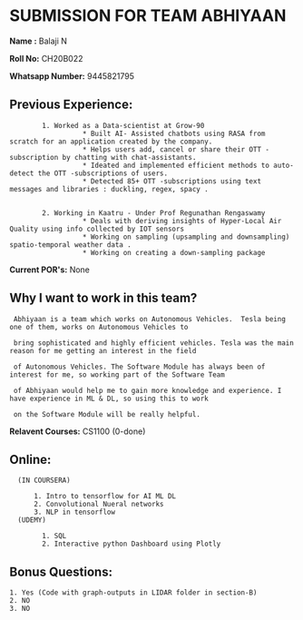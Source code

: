 # SUBMISSION FOR TEAM ABHIYAAN

**Name :** Balaji N


**Roll No:** CH20B022

**Whatsapp Number:** 9445821795

**Previous Experience:** 
----
            1. Worked as a Data-scientist at Grow-90
                      * Built AI- Assisted chatbots using RASA from scratch for an application created by the company.
                      * Helps users add, cancel or share their OTT -subscription by chatting with chat-assistants.
                      * Ideated and implemented efficient methods to auto-detect the OTT -subscriptions of users.
                      * Detected 85+ OTT -subscriptions using text messages and libraries : duckling, regex, spacy .

            
            2. Working in Kaatru - Under Prof Regunathan Rengaswamy
                      * Deals with deriving insights of Hyper-Local Air Quality using info collected by IOT sensors
                      * Working on sampling (upsampling and downsampling) spatio-temporal weather data .
                      * Working on creating a down-sampling package



**Current POR's:** None

**Why I want to work in this team?**
---

     Abhiyaan is a team which works on Autonomous Vehicles.  Tesla being one of them, works on Autonomous Vehicles to 
     
     bring sophisticated and highly efficient vehicles. Tesla was the main reason for me getting an interest in the field 
     
     of Autonomous Vehicles. The Software Module has always been of interest for me, so working part of the Software Team 
     
     of Abhiyaan would help me to gain more knowledge and experience. I have experience in ML & DL, so using this to work 
     
     on the Software Module will be really helpful.


**Relavent Courses:** CS1100 (0-done)

**Online:**
---

      (IN COURSERA)
    
          1. Intro to tensorflow for AI ML DL 
          2. Convolutional Nueral networks
          3. NLP in tensorflow 
      (UDEMY)
    
            1. SQL
            2. Interactive python Dashboard using Plotly

**Bonus Questions:**
---
    1. Yes (Code with graph-outputs in LIDAR folder in section-B)
    2. NO
    3. NO

